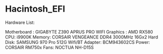 # Hacintosh_EFI

Hardware List:

Motherboard : GIGABYTE Z390 APRUS PRO WIFI
Graphics : AMD RX580
CPU: i9900K
Memory: CORSAIR VENGEANCE DDR4 3000MHz 16Gx2
Hard Disk: SAMSUNG 970 Pro 512G
Wifi/BT Adapter: BCM943602CS
Power: CORSAIR RM750x
Fans: NOCTUA NH-D15S
